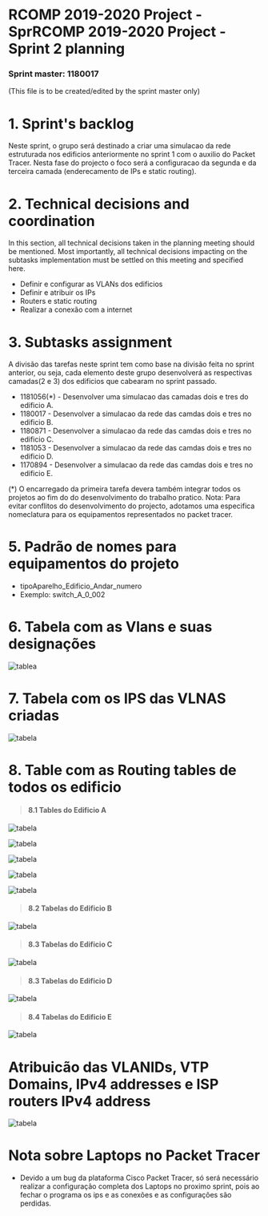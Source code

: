 RCOMP 2019-2020 Project - SprRCOMP 2019-2020 Project - Sprint 2 planning
===========================================
### Sprint master: 1180017 ###
(This file is to be created/edited by the sprint master only)
# 1. Sprint's backlog #
Neste sprint, o grupo será destinado a criar uma simulacao da rede estruturada nos edificios anteriormente no sprint 1 com o auxilio
do Packet Tracer.
Nesta fase do projecto o foco será a configuracao da segunda e da terceira camada (enderecamento de IPs e static routing).
# 2. Technical decisions and coordination #
In this section, all technical decisions taken in the planning meeting should be mentioned.     Most importantly, all technical decisions impacting on the subtasks implementation must be settled on this    meeting and specified here.

  * Definir e configurar as VLANs dos edificios
  * Definir e atribuir os IPs
  * Routers e static routing
  * Realizar a conexão com a internet



# 3. Subtasks assignment #

A divisão das tarefas neste sprint tem como base na divisão feita no sprint anterior, ou seja, cada elemento deste grupo desenvolverá as respectivas camadas(2 e 3) dos edificios que cabearam no sprint passado.
 
  * 1181056(*) - Desenvolver uma simulacao das camadas dois e tres do edificio A.
  * 1180017 - Desenvolver a simulacao da rede das camdas dois e tres no edificio B.
  * 1180871 - Desenvolver a simulacao da rede das camdas dois e tres no edificio C.
  * 1181053 - Desenvolver a simulacao da rede das camdas dois e tres no edificio D.
  * 1170894 -  Desenvolver a simulacao da rede das camdas dois e tres no edificio E.

(*) O encarregado da primeira tarefa devera também integrar todos os projetos ao fim do do desenvolvimento do trabalho pratico.
  Nota: Para evitar conflitos do desenvolvimento do projecto, adotamos uma especifica nomeclatura para os equipamentos representados no packet tracer.

  
# 5. Padrão de nomes para equipamentos do projeto #
  * tipoAparelho_Edificio_Andar_numero
  * Exemplo: switch_A_0_002
  
# 6. Tabela com as Vlans e suas designações #
  ![tablea](/doc/sprint2/figura_aux/Tabelas_Todos_Edifícios.PNG)
  
# 7. Tabela com os IPS das VLNAS criadas #
  ![tabela](/doc/sprint2/figura_aux/Tabela_IPs_VLAN.PNG)

# 8. Table com as Routing tables de todos os edificio #

>#### 8.1 Tables do Edificio A 

  ![tabela](/doc/sprint2/figura_aux/Routing_Tables/Routing_Table_A_parte1.PNG)

  ![tabela](/doc/sprint2/figura_aux/Routing_Tables/Routing_Table_A_parte2.PNG)

  ![tabela](/doc/sprint2/figura_aux/Routing_Tables/Routing_Table_A_parte3.PNG)

  ![tabela](/doc/sprint2/figura_aux/Routing_Tables/Routing_Table_A_parte4.PNG)

  ![tabela](/doc/sprint2/figura_aux/Routing_Tables/Routing_Table_A_parte5.PNG)


>#### 8.2 Tabelas do Edificio B 

  ![tabela](/doc/sprint2/figura_aux/Routing_Tables/Routing_Table_B.PNG)

>#### 8.3 Tabelas do Edificio C 

  ![tabela](/doc/sprint2/figura_aux/Routing_Tables/Routing_Table_C.PNG)

>####  8.3 Tabelas do Edificio D #

  ![tabela](/doc/sprint2/figura_aux/Routing_Tables/Routing_Table_D.PNG)

>#### 8.4 Tabelas do Edificio E #

  ![tabela](/doc/sprint2/figura_aux/Routing_Tables/Routing_Table_E.PNG)



# Atribuicão das VLANIDs, VTP Domains, IPv4 addresses e ISP routers IPv4 address 

![tabela](/doc/sprint2/figura_aux/tabela.png)

# Nota sobre Laptops no Packet Tracer #
  * Devido a um bug da plataforma Cisco Packet Tracer, só será necessário realizar a configuração completa dos Laptops no proximo sprint, pois ao fechar o programa os ips e as conexões e as configurações 
    são perdidas.
    